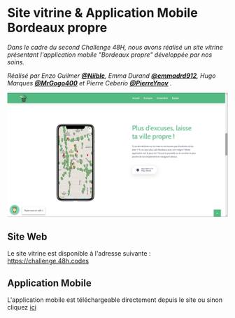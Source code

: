 # Site vitrine & Application Mobile Bordeaux propre

_Dans le cadre du second Challenge 48H, nous avons réalisé un site vitrine présentant l'application mobile "Bordeaux propre" développée par nos soins._

_Réalisé par Enzo Guilmer **[@Niible](https://github.com/Niible)**, Emma Durand **[@emmadrd912](https://github.com/emmadrd912)**,  Hugo Marques **[@MrGogo400](https://github.com/MrGogo400)** et Pierre Ceberio **[@PierreYnov](https://github.com/PierreYnov)** ._

![img](https://github.com/Niible/challenge48h/blob/master/mockup_design/img.png)


## Site Web

Le site vitrine est disponible à l'adresse suivante : https://challenge.48h.codes

## Application Mobile

L'application mobile est téléchargeable directement depuis le site ou sinon cliquez [ici](https://challenge.48h.codes/apk/Bordeaux-propre.apk)

